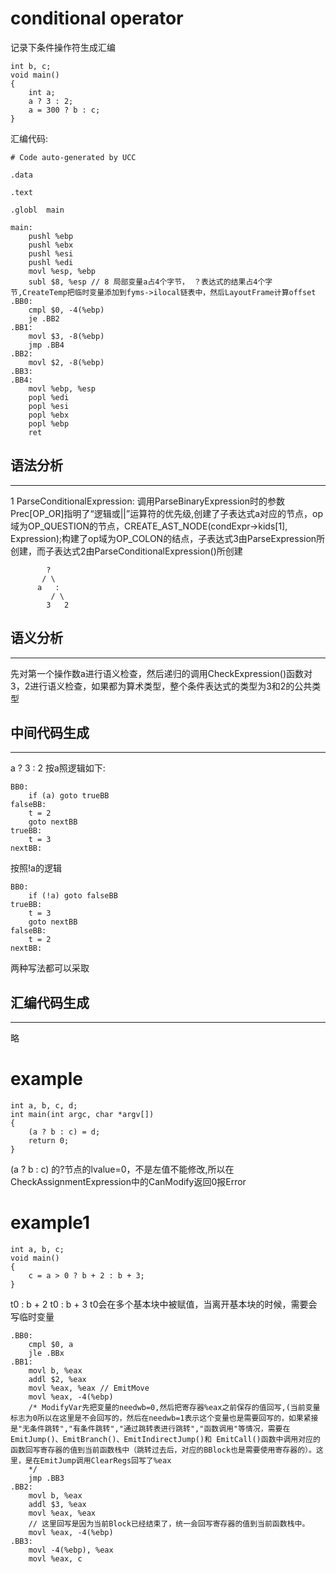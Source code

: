 # conditional operator
记录下条件操作符生成汇编
```
int b, c;
void main()
{
    int a;
    a ? 3 : 2;
	a = 300 ? b : c;
}

```
汇编代码:
```
# Code auto-generated by UCC

.data

.text

.globl	main

main:
	pushl %ebp
	pushl %ebx
	pushl %esi
	pushl %edi
	movl %esp, %ebp
	subl $8, %esp // 8 局部变量a占4个字节， ？表达式的结果占4个字节,CreateTemp把临时变量添加到fyms->ilocal链表中，然后LayoutFrame计算offset
.BB0:
	cmpl $0, -4(%ebp)
	je .BB2
.BB1:
	movl $3, -8(%ebp)
	jmp .BB4
.BB2:
	movl $2, -8(%ebp)
.BB3:
.BB4:
	movl %ebp, %esp
	popl %edi
	popl %esi
	popl %ebx
	popl %ebp
	ret
```
## 语法分析
---
1 ParseConditionalExpression: 调用ParseBinaryExpression时的参数 Prec[OP_OR]指明了“逻辑或||”运算符的优先级,创建了子表达式a对应的节点，op域为OP_QUESTION的节点，CREATE_AST_NODE(condExpr->kids[1], Expression);构建了op域为OP_COLON的结点，子表达式3由ParseExpression所创建，而子表达式2由ParseConditionalExpression()所创建
```
		?
	   / \
	  a   :
	     / \
		3   2
```

## 语义分析
---
先对第一个操作数a进行语义检查，然后递归的调用CheckExpression()函数对3，2进行语义检查，如果都为算术类型，整个条件表达式的类型为3和2的公共类型

## 中间代码生成
---
a ? 3 : 2
按a照逻辑如下:
```
BB0:
    if (a) goto trueBB
falseBB:
    t = 2
    goto nextBB
trueBB:
    t = 3
nextBB:
```
按照!a的逻辑
```
BB0:
    if (!a) goto falseBB
trueBB:
    t = 3
    goto nextBB
falseBB:
    t = 2
nextBB:
```
两种写法都可以采取

## 汇编代码生成
---
略

# example
```
int a, b, c, d;
int main(int argc, char *argv[])
{   
	(a ? b : c) = d;
	return 0;
}
```
(a ? b : c) 的?节点的lvalue=0，不是左值不能修改,所以在CheckAssignmentExpression中的CanModify返回0报Error


# example1
```
int a, b, c;
void main()
{
    c = a > 0 ? b + 2 : b + 3;
}
```
t0 : b + 2
t0 : b + 3
t0会在多个基本块中被赋值，当离开基本块的时候，需要会写临时变量
```
.BB0:
	cmpl $0, a
	jle .BBx
.BB1:
	movl b, %eax
	addl $2, %eax
	movl %eax, %eax // EmitMove
	movl %eax, -4(%ebp) 
	/* ModifyVar先把变量的needwb=0,然后把寄存器%eax之前保存的值回写,(当前变量标志为0所以在这里是不会回写的，然后在needwb=1表示这个变量也是需要回写的，如果紧接是"无条件跳转","有条件跳转","通过跳转表进行跳转","函数调用"等情况，需要在EmitJump()、EmitBranch()、EmitIndirectJump()和 EmitCall()函数中调用对应的函数回写寄存器的值到当前函数栈中（跳转过去后，对应的BBlock也是需要使用寄存器的）。这里，是在EmitJump调用ClearRegs回写了%eax
	*/
	jmp .BB3
.BB2:
	movl b, %eax
	addl $3, %eax
	movl %eax, %eax
	// 这里回写是因为当前Block已经结束了，统一会回写寄存器的值到当前函数栈中。
	movl %eax, -4(%ebp)
.BB3:
	movl -4(%ebp), %eax
	movl %eax, c
```
